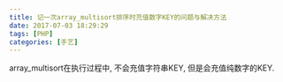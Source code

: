 ```yaml
---
title: 记一次array_multisort排序时充值数字KEY的问题与解决方法
date: 2017-07-03 18:29:29
tags: [PHP]
categories: [手艺]
---
```

array_multisort在执行过程中, 不会充值字符串KEY, 但是会充值纯数字的KEY.

<!-- more -->


